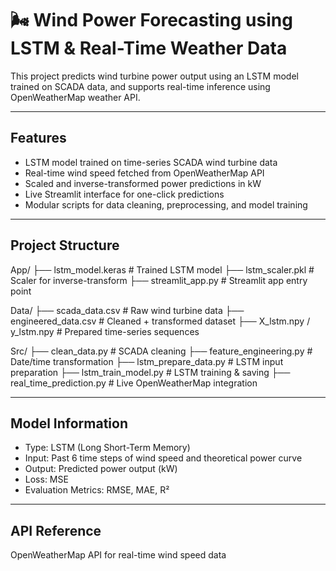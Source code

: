 # 🌬️ Wind Power Forecasting using LSTM & Real-Time Weather Data

This project predicts wind turbine power output using an LSTM model trained on SCADA data, and supports real-time inference using OpenWeatherMap weather API.

---

## Features
- LSTM model trained on time-series SCADA wind turbine data
- Real-time wind speed fetched from OpenWeatherMap API
- Scaled and inverse-transformed power predictions in kW
- Live Streamlit interface for one-click predictions
- Modular scripts for data cleaning, preprocessing, and model training

---

## Project Structure
App/
├── lstm_model.keras # Trained LSTM model
├── lstm_scaler.pkl # Scaler for inverse-transform
├── streamlit_app.py # Streamlit app entry point

Data/
├── scada_data.csv # Raw wind turbine data
├── engineered_data.csv # Cleaned + transformed dataset
├── X_lstm.npy / y_lstm.npy # Prepared time-series sequences

Src/
├── clean_data.py # SCADA cleaning
├── feature_engineering.py # Date/time transformation
├── lstm_prepare_data.py # LSTM input preparation
├── lstm_train_model.py # LSTM training & saving
├── real_time_prediction.py # Live OpenWeatherMap integration

---

## Model Information
- Type: LSTM (Long Short-Term Memory)
- Input: Past 6 time steps of wind speed and theoretical power curve
- Output: Predicted power output (kW)
- Loss: MSE
- Evaluation Metrics: RMSE, MAE, R²

---

## API Reference
OpenWeatherMap API for real-time wind speed data


